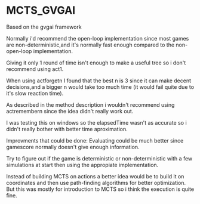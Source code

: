 # MCTS_GVGAI
Based on the gvgai framework

Normally i'd recommend the open-loop implementation since most games are non-deterministic,and it's normally fast enough compared to the non-open-loop implementation.

Giving it only 1 round of time isn't enough to make a useful tree so i don't recommend using act1.

When using actforgetn I found that the best n is 3 since it can make decent decisions,and a bigger n would take too much time (it would fail quite due to it's slow reaction time).

As described in the method description i wouldn't recommend using actremembern since the idea didn't really work out.

I was testing this on windows so the elapsedTime wasn't as accurate so i didn't really bother with better time aproximation.

Improvments that could be done:
Evaluating could be much better since gamescore normally doesn't give enough information.

Try to figure out if the game is deterministic or non-deterministic with a few simulations at start then using the appropiate implementation.

Instead of building MCTS on actions a better idea would be to build it on coordinates and then use path-finding algorithms for better optimization. But this was mostly for introduction to MCTS so i think the execution is quite fine.

